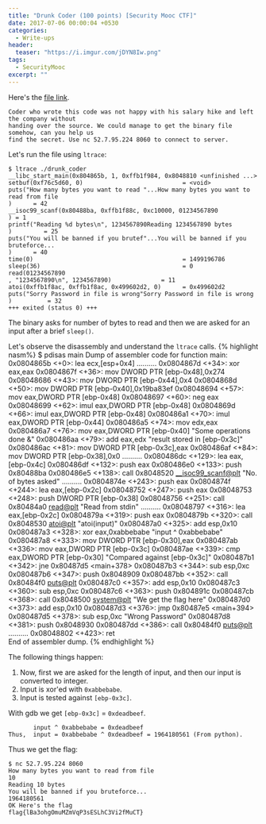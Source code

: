 ```yaml
---
title: "Drunk Coder (100 points) [Security Mooc CTF]"
date: 2017-07-06 00:00:04 +0530
categories:
  - Write-ups
header:
  teaser: "https://i.imgur.com/jDYN8Iw.png"
tags:
  - SecurityMooc
excerpt: ""
---
```

Here's the [file link](/assets/write-ups/securitymoocctf/drunk_coder).


```
Coder who wrote this code was not happy with his salary hike and left the company without
handing over the source. We could manage to get the binary file somehow, can you help us
find the secret. Use nc 52.7.95.224 8060 to connect to server.
```
Let's run the file using `ltrace`:

```console
$ ltrace ./drunk_coder 
__libc_start_main(0x804865b, 1, 0xffb1f984, 0x8048810 <unfinished ...>
setbuf(0xf76c5d60, 0)                            = <void>
puts("How many bytes you want to read "...How many bytes you want to read from file
)      = 42
__isoc99_scanf(0x80488ba, 0xffb1f88c, 0xc10000, 01234567890
) = 1
printf("Reading %d bytes\n", 1234567890Reading 1234567890 bytes
)         = 25
puts("You will be banned if you brutef"...You will be banned if you bruteforce...
)      = 40
time(0)                                          = 1499196786
sleep(36)                                        = 0
read(01234567890
, "1234567890\n", 1234567890)              = 11
atoi(0xffb1f8ac, 0xffb1f8ac, 0x499602d2, 0)      = 0x499602d2
puts("Sorry Password in file is wrong"Sorry Password in file is wrong
)          = 32
+++ exited (status 0) +++
```
The binary asks for number of bytes to read and then we are asked for an input after a brief `sleep()`.

Let's observe the disassembly and understand the `ltrace` calls.
{% highlight nasm%}
$ pdisas main
Dump of assembler code for function main:
   0x0804865b <+0>:	lea    ecx,[esp+0x4]
                 ..........
   0x0804867d <+34>:	xor    eax,eax
   0x0804867f <+36>:	mov    DWORD PTR [ebp-0x48],0x274
   0x08048686 <+43>:	mov    DWORD PTR [ebp-0x44],0x4
   0x0804868d <+50>:	mov    DWORD PTR [ebp-0x40],0x19ba83ef
   0x08048694 <+57>:	mov    eax,DWORD PTR [ebp-0x48]
   0x08048697 <+60>:	neg    eax
   0x08048699 <+62>:	imul   eax,DWORD PTR [ebp-0x48]
   0x0804869d <+66>:	imul   eax,DWORD PTR [ebp-0x48]
   0x080486a1 <+70>:	imul   eax,DWORD PTR [ebp-0x44]
   0x080486a5 <+74>:	mov    edx,eax
   0x080486a7 <+76>:	mov    eax,DWORD PTR [ebp-0x40]       "Some operations done &"
   0x080486aa <+79>:	add    eax,edx                        "result stored in [ebp-0x3c]"
   0x080486ac <+81>:	mov    DWORD PTR [ebp-0x3c],eax
   0x080486af <+84>:	mov    DWORD PTR [ebp-0x38],0x0
                 ..........
   0x080486dc <+129>:	lea    eax,[ebp-0x4c]
   0x080486df <+132>:	push   eax
   0x080486e0 <+133>:	push   0x80488ba
   0x080486e5 <+138>:	call   0x8048520 <__isoc99_scanf@plt> "No. of bytes asked"
                 ..........
   0x0804874e <+243>:	push   eax
   0x0804874f <+244>:	lea    eax,[ebp-0x2c]
   0x08048752 <+247>:	push   eax
   0x08048753 <+248>:	push   DWORD PTR [ebp-0x38]
   0x08048756 <+251>:	call   0x80484a0 <read@plt>           "Read from stdin"
                 ..........
   0x08048797 <+316>:	lea    eax,[ebp-0x2c]
   0x0804879a <+319>:	push   eax
   0x0804879b <+320>:	call   0x8048530 <atoi@plt>           "atoi(input)"
   0x080487a0 <+325>:	add    esp,0x10
   0x080487a3 <+328>:	xor    eax,0xabbebabe                 "input ^ 0xabbebabe"
   0x080487a8 <+333>:	mov    DWORD PTR [ebp-0x30],eax
   0x080487ab <+336>:	mov    eax,DWORD PTR [ebp-0x3c]
   0x080487ae <+339>:	cmp    eax,DWORD PTR [ebp-0x30]       "Compared against [ebp-0x3c]"
   0x080487b1 <+342>:	jne    0x80487d5 <main+378>
   0x080487b3 <+344>:	sub    esp,0xc
   0x080487b6 <+347>:	push   0x8048909
   0x080487bb <+352>:	call   0x80484f0 <puts@plt>
   0x080487c0 <+357>:	add    esp,0x10
   0x080487c3 <+360>:	sub    esp,0xc
   0x080487c6 <+363>:	push   0x804891c
   0x080487cb <+368>:	call   0x8048500 <system@plt>         "We get the flag here"
   0x080487d0 <+373>:	add    esp,0x10
   0x080487d3 <+376>:	jmp    0x80487e5 <main+394>
   0x080487d5 <+378>:	sub    esp,0xc                        "Wrong Password"
   0x080487d8 <+381>:	push   0x8048930
   0x080487dd <+386>:	call   0x80484f0 <puts@plt>
                 ..........
   0x08048802 <+423>:	ret    
End of assembler dump.
{% endhighlight %}

The following things happen:
1. Now, first we are asked for the length of input, and then our input is converted to integer.
2. Input is xor'ed with `0xabbebabe`.
3. Input is tested against `[ebp-0x3c]`.

With gdb we get `[ebp-0x3c]` = `0xdeadbeef`.

```
       input ^ 0xabbebabe = 0xdeadbeef
Thus,  input = 0xabbebabe ^ 0xdeadbeef = 1964180561 (From python).
```
Thus we get the flag:

```console
$ nc 52.7.95.224 8060
How many bytes you want to read from file
10
Reading 10 bytes
You will be banned if you bruteforce...
1964180561
OK Here's the flag
flag{lBa3ohgOmuMZmVqP3sESLhC3Vi2fMuCT}
```
